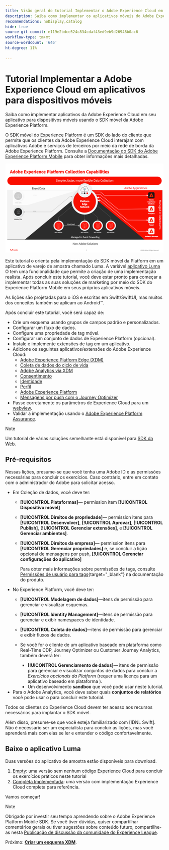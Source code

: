 ```yaml
---
title: Visão geral do tutorial Implementar o Adobe Experience Cloud em aplicativos para dispositivos móveis
description: Saiba como implementar os aplicativos móveis do Adobe Experience Cloud. Este tutorial o orienta por uma implementação de aplicativos Experience Cloud em um aplicativo Swift de amostra.
recommendations: noDisplay,catalog
hide: true
source-git-commit: e119e2bdce524c834cdaf43ed9eb9d26948b0ac6
workflow-type: tm+mt
source-wordcount: '646'
ht-degree: 11%

---
```


# Tutorial Implementar a Adobe Experience Cloud em aplicativos para dispositivos móveis

Saiba como implementar aplicativos da Adobe Experience Cloud em seu aplicativo para dispositivos móveis usando o SDK móvel da Adobe Experience Platform.

O SDK móvel do Experience Platform é um SDK do lado do cliente que permite que os clientes da Adobe Experience Cloud interajam com aplicativos Adobe e serviços de terceiros por meio da rede de borda da Adobe Experience Platform. Consulte a [Documentação do SDK do Adobe Experience Platform Mobile](https://developer.adobe.com/client-sdks/documentation/) para obter informações mais detalhadas.

![configurações de build](assets/data-collection-mobile-sdk.png)


Este tutorial o orienta pela implementação do SDK móvel da Platform em um aplicativo de varejo de amostra chamado Luma. A variável [aplicativo Luma](https://github.com/Adobe-Marketing-Cloud/Luma-iOS-Mobile-App) O tem uma funcionalidade que permite a criação de uma implementação realista. Após concluir este tutorial, você deve estar pronto para começar a implementar todas as suas soluções de marketing por meio do SDK do Experience Platform Mobile em seus próprios aplicativos móveis.

As lições são projetadas para o iOS e escritas em Swift/SwiftUI, mas muitos dos conceitos também se aplicam ao Android™.

Após concluir este tutorial, você será capaz de:

* Crie um esquema usando grupos de campos padrão e personalizados.
* Configurar um fluxo de dados.
* Configure uma propriedade de tag móvel.
* Configurar um conjunto de dados de Experience Platform (opcional).
* Instale e implemente extensões de tag em um aplicativo.
* Adicione os seguintes aplicativos/extensões do Adobe Experience Cloud:
   * [Adobe Experience Platform Edge (XDM)](events.md)
   * [Coleta de dados do ciclo de vida](lifecycle-data.md)
   * [Adobe Analytics via XDM](analytics.md)
   * [Consentimento](consent.md)
   * [Identidade](identity.md)
   * [Perfil](profile.md)
   * [Adobe Experience Platform](platform.md)
   * [Mensagens por push com o Journey Optimizer](journey-optimizer-push.md)
* Passe corretamente os parâmetros de Experience Cloud para um [webview](web-views.md).
* Validar a implementação usando o [Adobe Experience Platform Assurance](assurance.md).

>[!NOTE]
>
>Um tutorial de várias soluções semelhante está disponível para [SDK da Web](../tutorial-web-sdk/overview.md).

## Pré-requisitos

Nessas lições, presume-se que você tenha uma Adobe ID e as permissões necessárias para concluir os exercícios. Caso contrário, entre em contato com o administrador do Adobe para solicitar acesso.

* Em Coleção de dados, você deve ter:
   * **[!UICONTROL Plataformas]**— permission item **[!UICONTROL Dispositivo móvel]**
   * **[!UICONTROL Direitos de propriedade]**— permission itens para **[!UICONTROL Desenvolver]**, **[!UICONTROL Aprovar]**, **[!UICONTROL Publish]**, **[!UICONTROL Gerenciar extensões]**, e **[!UICONTROL Gerenciar ambientes]**.
   * **[!UICONTROL Direitos da empresa]**— permission itens para **[!UICONTROL Gerenciar propriedades]** e, se concluir a lição opcional de mensagens por push, **[!UICONTROL Gerenciar configurações do aplicativo]**

     Para obter mais informações sobre permissões de tags, consulte [Permissões de usuário para tags](https://experienceleague.adobe.com/docs/experience-platform/tags/admin/user-permissions.html?lang=pt-BR){target="_blank"} na documentação do produto.
* No Experience Platform, você deve ter:
   * **[!UICONTROL Modelagem de dados]**—itens de permissão para gerenciar e visualizar esquemas.
   * **[!UICONTROL Identity Management]**—itens de permissão para gerenciar e exibir namespaces de identidade.
   * **[!UICONTROL Coleta de dados]**—itens de permissão para gerenciar e exibir fluxos de dados.

   * Se você for o cliente de um aplicativo baseado em plataforma como Real-Time CDP, Journey Optimizer ou Customer Journey Analytics, também deverá ter:
      * **[!UICONTROL Gerenciamento de dados]**— itens de permissão para gerenciar e visualizar conjuntos de dados para concluir a _Exercícios opcionais da Platform_ (requer uma licença para um aplicativo baseado em plataforma ).
      * Um desenvolvimento **sandbox** que você pode usar neste tutorial.
* Para o Adobe Analytics, você deve saber quais **conjuntos de relatórios** você pode usar o para concluir este tutorial.

Todos os clientes do Experience Cloud devem ter acesso aos recursos necessários para implantar o SDK móvel.

Além disso, presume-se que você esteja familiarizado com [!DNL Swift]. Não é necessário ser um especialista para concluir as lições, mas você aprenderá mais com elas se ler e entender o código confortavelmente.

## Baixe o aplicativo Luma

Duas versões do aplicativo de amostra estão disponíveis para download.

1. [Empty](https://github.com/Adobe-Marketing-Cloud/Luma-iOS-Mobile-App{target="_blank"}): uma versão sem nenhum código Experience Cloud para concluir os exercícios práticos neste tutorial
1. [Completa Implementada](https://github.com/Adobe-Marketing-Cloud/Luma-iOS-Mobile-App{target="_blank"}): uma versão com implementação Experience Cloud completa para referência.

Vamos começar!

>[!NOTE]
>
>Obrigado por investir seu tempo aprendendo sobre o Adobe Experience Platform Mobile SDK. Se você tiver dúvidas, quiser compartilhar comentários gerais ou tiver sugestões sobre conteúdo futuro, compartilhe-as nesta [Publicação de discussão da comunidade do Experience League](https://experienceleaguecommunities.adobe.com/t5/adobe-experience-platform-launch/tutorial-discussion-implement-adobe-experience-cloud-in-mobile/td-p/443796).

Próximo: **[Criar um esquema XDM](create-schema.md)**.
